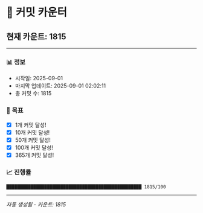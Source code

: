 # 🔢 커밋 카운터

## 현재 카운트: 1815

---

### 📊 정보
- 시작일: 2025-09-01
- 마지막 업데이트: 2025-09-01 02:02:11
- 총 커밋 수: 1815

### 🎯 목표
- [x] 1개 커밋 달성!
- [x] 10개 커밋 달성!
- [x] 50개 커밋 달성!
- [x] 100개 커밋 달성!
- [x] 365개 커밋 달성!

### 📈 진행률
```
██████████████████████████████████████████████████ 1815/100
```

---
*자동 생성됨 - 카운트: 1815*
